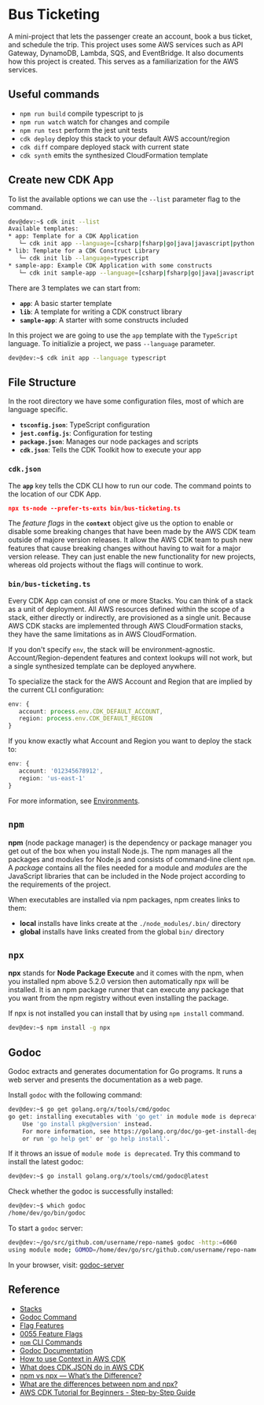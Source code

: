 # Bus Ticketing

A mini-project that lets the passenger create an account, book a bus ticket, and schedule the trip. This project uses some AWS services such as API Gateway, DynamoDB, Lambda, SQS, and EventBridge. It also documents how this project is created. This serves as a familiarization for the AWS services.

## Useful commands

* `npm run build`   compile typescript to js
* `npm run watch`   watch for changes and compile
* `npm run test`    perform the jest unit tests
* `cdk deploy`      deploy this stack to your default AWS account/region
* `cdk diff`        compare deployed stack with current state
* `cdk synth`       emits the synthesized CloudFormation template

## Create new CDK App
To list the available options we can use the `--list` parameter flag to the command.
```bash
dev@dev:~$ cdk init --list
Available templates:
* app: Template for a CDK Application
   └─ cdk init app --language=[csharp|fsharp|go|java|javascript|python|typescript]
* lib: Template for a CDK Construct Library
   └─ cdk init lib --language=typescript
* sample-app: Example CDK Application with some constructs
   └─ cdk init sample-app --language=[csharp|fsharp|go|java|javascript|python|typescript]
```

There are 3 templates we can start from:
* **`app`**: A basic starter template
* **`lib`**: A template for writing a CDK construct library
* **`sample-app`**: A starter with some constructs included

In this project we are going to use the `app` template with the `TypeScript` language. To initializie a project, we pass `--language` parameter.
```bash
dev@dev:~$ cdk init app --language typescript
```

## File Structure
In the root directory we have some configuration files, most of which are language specific.
* **`tsconfig.json`**: TypeScript configuration
* **`jest.config.js`**: Configuration for testing
* **`package.json`**: Manages our node packages and scripts
* **`cdk.json`**: Tells the CDK Toolkit how to execute your app

### `cdk.json`
The **`app`** key tells the CDK CLI how to run our code. The command points to the location of our CDK App.
```json
npx ts-node --prefer-ts-exts bin/bus-ticketing.ts
```

The *feature flags* in the **`context`** object give us the option to enable or disable some breaking changes that have been made by the AWS CDK team outside of majore version releases. It allow the AWS CDK team to push new features that cause breaking changes without having to wait for a major version release. They can just enable the new functionality for new projects, whereas old projects without the flags will continue to work.

### `bin/bus-ticketing.ts`
Every CDK App can consist of one or more Stacks. You can think of a stack as a unit of deployment. All AWS resources defined within the scope of a stack, either directly or indirectly, are provisioned as a single unit. Because AWS CDK stacks are implemented through AWS CloudFormation stacks, they have the same limitations as in AWS CloudFormation.

If you don't specify `env`, the stack will be environment-agnostic. Account/Region-dependent features and context lookups will not work, but a single synthesized template can be deployed anywhere.

To specialize the stack for the AWS Account and Region that are implied by the current CLI configuration:
```typescript
env: {
   account: process.env.CDK_DEFAULT_ACCOUNT,
   region: process.env.CDK_DEFAULT_REGION
}
```

If you know exactly what Account and Region you want to deploy the stack to:
```typescript
env: {
   account: '012345678912',
   region: 'us-east-1'
}
```

For more information, see [Environments](https://docs.aws.amazon.com/cdk/latest/guide/environments.html).

## `npm`
**npm** (node package manager) is the dependency or package manager you get out of the box when you install Node.js. The npm manages all the packages and modules for Node.js and consists of command-line client `npm`. A *package* contains all the files needed for a module and *modules* are the JavaScript libraries that can be included in the Node project according to the requirements of the project.

When executables are installed via npm packages, npm creates links to them:
* **local** installs have links create at the `./node_modules/.bin/` directory
* **global** installs have links created from the global `bin/` directory

## `npx`
**npx** stands for **Node Package Execute** and it comes with the npm, when you installed npm above 5.2.0 version then automatically npx will be installed. It is an npm package runner that can execute any package that you want from the npm registry without even installing the package.

If npx is not installed you can install that by using `npm install` command.
```bash
dev@dev:~$ npm install -g npx
```

## Godoc
Godoc extracts and generates documentation for Go programs. It runs a web server and presents the documentation as a web page.

Install `godoc` with the following command:
```bash
dev@dev:~$ go get golang.org/x/tools/cmd/godoc
go get: installing executables with 'go get' in module mode is deprecated.
	Use 'go install pkg@version' instead.
	For more information, see https://golang.org/doc/go-get-install-deprecation
	or run 'go help get' or 'go help install'.
```

If it throws an issue of `module mode is deprecated`. Try this command to install the latest godoc:
```bash
dev@dev:~$ go install golang.org/x/tools/cmd/godoc@latest
```

Check whether the godoc is successfully installed:
```bash
dev@dev:~$ which godoc
/home/dev/go/bin/godoc
```

To start a `godoc` server:
```bash
dev@dev:~/go/src/github.com/username/repo-name$ godoc -http:=6060
using module mode; GOMOD=/home/dev/go/src/github.com/username/repo-name/go.mod
```

In your browser, visit: [godoc-server](http://localhost:6060)

## Reference
* [Stacks](https://docs.aws.amazon.com/cdk/v2/guide/stacks.html)
* [Godoc Command](https://stackoverflow.com/a/61300854)
* [Flag Features](https://github.com/aws/aws-cdk/blob/v1-main/packages/@aws-cdk/cx-api/lib/features.ts)
* [0055 Feature Flags](https://github.com/aws/aws-cdk-rfcs/blob/master/text/0055-feature-flags.md)
* [`npm` CLI Commands](https://docs.npmjs.com/cli/v6/commands)
* [Godoc Documentation](https://pkg.go.dev/golang.org/x/tools/cmd/godoc)
* [How to use Context in AWS CDK](https://bobbyhadz.com/blog/how-to-use-context-aws-cdk)
* [What does CDK.JSON do in AWS CDK](https://bobbyhadz.com/blog/cdk-json-aws-cdk)
* [npm vs npx — What’s the Difference?](https://www.freecodecamp.org/news/npm-vs-npx-whats-the-difference/)
* [What are the differences between npm and npx?](https://www.geeksforgeeks.org/what-are-the-differences-between-npm-and-npx/)
* [AWS CDK Tutorial for Beginners - Step-by-Step Guide](https://bobbyhadz.com/blog/aws-cdk-tutorial-typescript)